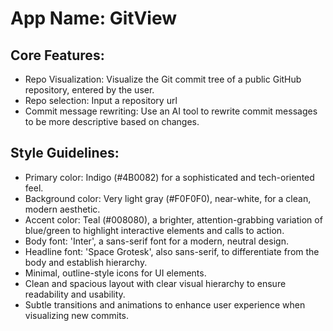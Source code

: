 # **App Name**: GitView

## Core Features:

- Repo Visualization: Visualize the Git commit tree of a public GitHub repository, entered by the user.
- Repo selection: Input a repository url
- Commit message rewriting: Use an AI tool to rewrite commit messages to be more descriptive based on changes.

## Style Guidelines:

- Primary color: Indigo (#4B0082) for a sophisticated and tech-oriented feel.
- Background color: Very light gray (#F0F0F0), near-white, for a clean, modern aesthetic.
- Accent color: Teal (#008080), a brighter, attention-grabbing variation of blue/green to highlight interactive elements and calls to action.
- Body font: 'Inter', a sans-serif font for a modern, neutral design.
- Headline font: 'Space Grotesk', also sans-serif, to differentiate from the body and establish hierarchy.
- Minimal, outline-style icons for UI elements.
- Clean and spacious layout with clear visual hierarchy to ensure readability and usability.
- Subtle transitions and animations to enhance user experience when visualizing new commits.